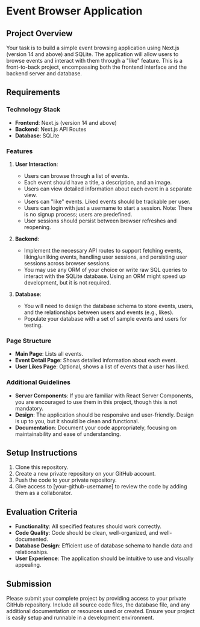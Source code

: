 # Event Browser Application

## Project Overview

Your task is to build a simple event browsing application using Next.js (version 14 and above) and SQLite. The application will allow users to browse events and interact with them through a "like" feature. This is a front-to-back project, encompassing both the frontend interface and the backend server and database.

## Requirements

### Technology Stack

- **Frontend**: Next.js (version 14 and above)
- **Backend**: Next.js API Routes
- **Database**: SQLite

### Features

1. **User Interaction**:
   - Users can browse through a list of events.
   - Each event should have a title, a description, and an image.
   - Users can view detailed information about each event in a separate view.
   - Users can "like" events. Liked events should be trackable per user.
   - Users can login with just a username to start a session. Note: There is no signup process; users are predefined.
   - User sessions should persist between browser refreshes and reopening.

2. **Backend**:
   - Implement the necessary API routes to support fetching events, liking/unliking events, handling user sessions, and persisting user sessions across browser sessions.
   - You may use any ORM of your choice or write raw SQL queries to interact with the SQLite database. Using an ORM might speed up development, but it is not required.

3. **Database**:
   - You will need to design the database schema to store events, users, and the relationships between users and events (e.g., likes).
   - Populate your database with a set of sample events and users for testing.

### Page Structure

- **Main Page**: Lists all events.
- **Event Detail Page**: Shows detailed information about each event.
- **User Likes Page**: Optional, shows a list of events that a user has liked.

### Additional Guidelines

- **Server Components**: If you are familiar with React Server Components, you are encouraged to use them in this project, though this is not mandatory.
- **Design**: The application should be responsive and user-friendly. Design is up to you, but it should be clean and functional.
- **Documentation**: Document your code appropriately, focusing on maintainability and ease of understanding.

## Setup Instructions

1. Clone this repository.
2. Create a new private repository on your GitHub account.
3. Push the code to your private repository.
4. Give access to [your-github-username] to review the code by adding them as a collaborator.

## Evaluation Criteria

- **Functionality**: All specified features should work correctly.
- **Code Quality**: Code should be clean, well-organized, and well-documented.
- **Database Design**: Efficient use of database schema to handle data and relationships.
- **User Experience**: The application should be intuitive to use and visually appealing.

## Submission

Please submit your complete project by providing access to your private GitHub repository. Include all source code files, the database file, and any additional documentation or resources used or created. Ensure your project is easily setup and runnable in a development environment.

